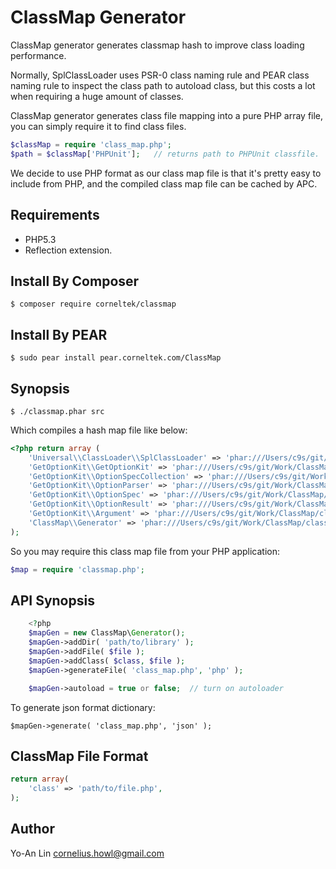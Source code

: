 ClassMap Generator
===================

ClassMap generator generates classmap hash to improve class loading performance.

Normally, SplClassLoader uses PSR-0 class naming rule and PEAR class naming
rule to inspect the class path to autoload class, but this costs a lot when requiring a huge amount of classes.

ClassMap generator generates class file mapping into a pure PHP array file, you can simply require it to find class files.

```php
$classMap = require 'class_map.php';
$path = $classMap['PHPUnit'];   // returns path to PHPUnit classfile.
```

We decide to use PHP format as our class map file is that it's pretty easy to include from PHP,
and the compiled class map file can be cached by APC.


## Requirements

* PHP5.3
* Reflection extension.

## Install By Composer

    $ composer require corneltek/classmap

## Install By PEAR

    $ sudo pear install pear.corneltek.com/ClassMap

## Synopsis

    $ ./classmap.phar src

Which compiles a hash map file like below:

```php
<?php return array (
    'Universal\\ClassLoader\\SplClassLoader' => 'phar:///Users/c9s/git/Work/ClassMap/classmap.phar/Universal/ClassLoader/SplClassLoader.php',
    'GetOptionKit\\GetOptionKit' => 'phar:///Users/c9s/git/Work/ClassMap/classmap.phar/GetOptionKit/GetOptionKit.php',
    'GetOptionKit\\OptionSpecCollection' => 'phar:///Users/c9s/git/Work/ClassMap/classmap.phar/GetOptionKit/OptionSpecCollection.php',
    'GetOptionKit\\OptionParser' => 'phar:///Users/c9s/git/Work/ClassMap/classmap.phar/GetOptionKit/OptionParser.php',
    'GetOptionKit\\OptionSpec' => 'phar:///Users/c9s/git/Work/ClassMap/classmap.phar/GetOptionKit/OptionSpec.php',
    'GetOptionKit\\OptionResult' => 'phar:///Users/c9s/git/Work/ClassMap/classmap.phar/GetOptionKit/OptionResult.php',
    'GetOptionKit\\Argument' => 'phar:///Users/c9s/git/Work/ClassMap/classmap.phar/GetOptionKit/Argument.php',
    'ClassMap\\Generator' => 'phar:///Users/c9s/git/Work/ClassMap/classmap.phar/ClassMap/Generator.php',
);
```

So you may require this class map file from your PHP application:

```php
$map = require 'classmap.php';
```



## API Synopsis


```php
    <?php
    $mapGen = new ClassMap\Generator();
    $mapGen->addDir( 'path/to/library' );
    $mapGen->addFile( $file );
    $mapGen->addClass( $class, $file );
    $mapGen->generateFile( 'class_map.php', 'php' );

    $mapGen->autoload = true or false;  // turn on autoloader
```

To generate json format dictionary:

```
$mapGen->generate( 'class_map.php', 'json' );
```

## ClassMap File Format

```php
return array(
    'class' => 'path/to/file.php',
);
```

## Author

Yo-An Lin <cornelius.howl@gmail.com>

